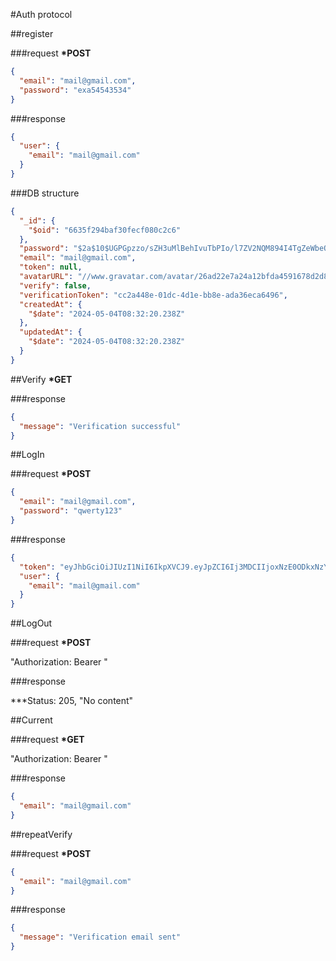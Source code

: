 #Auth protocol

##register

###request
**\*POST**

```json
{
  "email": "mail@gmail.com",
  "password": "exa54543534"
}
```

###response

```json
{
  "user": {
    "email": "mail@gmail.com"
  }
}
```

###DB structure

```json
{
  "_id": {
    "$oid": "6635f294baf30fecf080c2c6"
  },
  "password": "$2a$10$UGPGpzzo/sZH3uMlBehIvuTbPIo/l7ZV2NQM894I4TgZeWbeOzraa",
  "email": "mail@gmail.com",
  "token": null,
  "avatarURL": "//www.gravatar.com/avatar/26ad22e7a24a12bfda4591678d2d8d92",
  "verify": false,
  "verificationToken": "cc2a448e-01dc-4d1e-bb8e-ada36eca6496",
  "createdAt": {
    "$date": "2024-05-04T08:32:20.238Z"
  },
  "updatedAt": {
    "$date": "2024-05-04T08:32:20.238Z"
  }
}
```

##Verify
**\*GET**

###response

```json
{
  "message": "Verification successful"
}
```

##LogIn

###request
**\*POST**

```json
{
  "email": "mail@gmail.com",
  "password": "qwerty123"
}
```

###response

```json
{
  "token": "eyJhbGciOiJIUzI1NiI6IkpXVCJ9.eyJpZCI6Ij3MDCIIjoxNzE0ODkxNzY5fQ.K6wb9XR2cAyr70QW1LrvfMqrckUU9e8Q",
  "user": {
    "email": "mail@gmail.com"
  }
}
```

##LogOut

###request
**\*POST**

"Authorization: Bearer <token>"

###response

\*\*\*Status: 205, "No content"

##Current

###request
**\*GET**

"Authorization: Bearer <token>"

###response

```json
{
  "email": "mail@gmail.com"
}
```

##repeatVerify

###request
**\*POST**

```json
{
  "email": "mail@gmail.com"
}
```

###response

```json
{
  "message": "Verification email sent"
}
```

